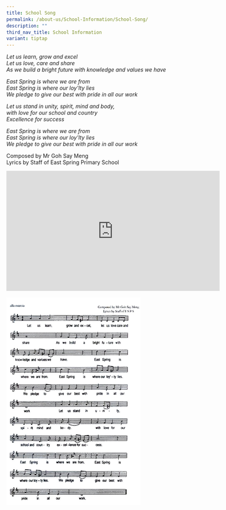 ```yaml
---
title: School Song
permalink: /about-us/School-Information/School-Song/
description: ""
third_nav_title: School Information
variant: tiptap
---
```

<p><em>Let us learn, grow and excel</em>
<br><em>Let us love, care and share</em>
<br><em>As we build a bright future with knowledge and values we have</em>
</p>
<p><em>East Spring is where we are from</em>
<br><em>East Spring is where our loy'lty lies</em>
<br><em>We pledge to give our best with pride in all our work</em>
</p>
<p><em>Let us stand in unity, spirit, mind and body,</em>
<br><em>with love for our school and country</em>
<br><em>Excellence for success</em>
</p>
<p><em>East Spring is where we are from</em>
<br><em>East Spring is where our loy'lty lies</em>
<br><em>We pledge to give our best with pride in all our work</em>
</p>
<p>Composed by Mr Goh Say Meng
<br>Lyrics by Staff of East Spring Primary School</p>
<div class="iframe-wrapper">
<iframe height="315" width="560" allowfullscreen="true" frameborder="0" src="https://www.youtube.com/embed/o-5b0J09844?si=57qnkp8aweauIj2t"></iframe>
</div>
<p></p>
<div class="isomer-image-wrapper">
<img style="width: 70%;" height="auto" width="100%" alt="" src="/images/school%20song.jpeg">
</div>
<p></p>